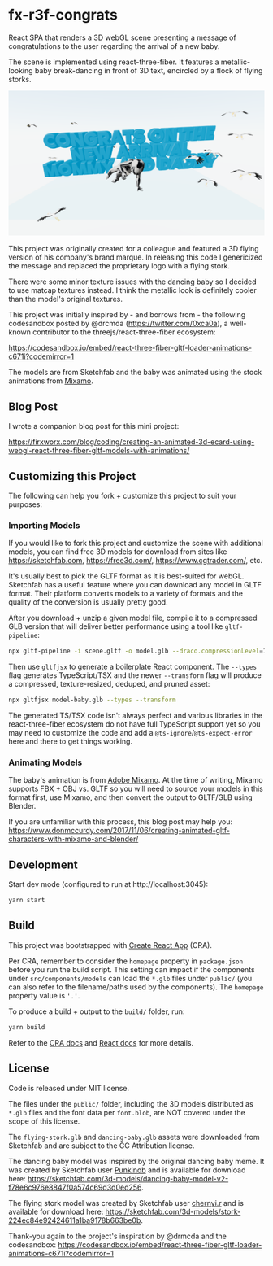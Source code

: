 # fx-r3f-congrats

React SPA that renders a 3D webGL scene presenting a message of congratulations to the user regarding the arrival of a new baby.

The scene is implemented using react-three-fiber. It features a metallic-looking baby break-dancing in front of 3D text, encircled by a flock of flying storks.

![Project Preview Screenshot](preview.png)

This project was originally created for a colleague and featured a 3D flying version of his company's brand marque. In releasing this code I genericized the message and replaced the proprietary logo with a flying stork.

There were some minor texture issues with the dancing baby so I decided to use matcap textures instead. I think the metallic look is definitely cooler than the model's original textures.

This project was initially inspired by - and borrows from - the following codesandbox posted by @drcmda (<https://twitter.com/0xca0a>), a well-known contributor to the threejs/react-three-fiber ecosystem:

<https://codesandbox.io/embed/react-three-fiber-gltf-loader-animations-c671i?codemirror=1>

The models are from Sketchfab and the baby was animated using the stock animations from [Mixamo](https://mixamo.com).

## Blog Post

I wrote a companion blog post for this mini project:

<https://firxworx.com/blog/coding/creating-an-animated-3d-ecard-using-webgl-react-three-fiber-gltf-models-with-animations/>

## Customizing this Project

The following can help you fork + customize this project to suit your purposes:
### Importing Models

If you would like to fork this project and customize the scene with additional models, you can find free 3D models for download from sites like <https://sketchfab.com>, <https://free3d.com/>, <https://www.cgtrader.com/>, etc.

It's usually best to pick the GLTF format as it is best-suited for webGL. Sketchfab has a useful feature where you can download any model in GLTF format. Their platform converts models to a variety of formats and the quality of the conversion is usually pretty good.

After you download + unzip a given model file, compile it to a compressed GLB version that will deliver better performance using a tool like `gltf-pipeline`:

```sh
npx gltf-pipeline -i scene.gltf -o model.glb --draco.compressionLevel=10
```

Then use `gltfjsx` to generate a boilerplate React component. The `--types` flag generates TypeScript/TSX and the newer `--transform` flag will produce a compressed, texture-resized, deduped, and pruned asset: 

```sh
npx gltfjsx model-baby.glb --types --transform
```

The generated TS/TSX code isn't always perfect and various libraries in the react-three-fiber ecosystem do not have full TypeScript support yet so you may need to customize the code and add a `@ts-ignore`/`@ts-expect-error` here and there to get things working.

### Animating Models

The baby's animation is from [Adobe Mixamo](https://mixamo.com). At the time of writing, Mixamo supports FBX + OBJ vs. GLTF so you will need to source your models in this format first, use Mixamo, and then convert the output to GLTF/GLB using Blender.

If you are unfamiliar with this process, this blog post may help you: <https://www.donmccurdy.com/2017/11/06/creating-animated-gltf-characters-with-mixamo-and-blender/>

## Development

Start dev mode (configured to run at http://localhost:3045):

```sh
yarn start
```

## Build

This project was bootstrapped with [Create React App](https://github.com/facebook/create-react-app) (CRA).

Per CRA, remember to consider the `homepage` property in `package.json` before you run the build script. This setting can impact if the components under `src/components/models` can load the `*.glb` files under `public/` (you can also refer to the filename/paths used by the components). The `homepage` property value is `'.'`.

To produce a build + output to the `build/` folder, run:

```sh
yarn build
```

Refer to the [CRA docs](https://facebook.github.io/create-react-app/docs/getting-started) and [React docs](https://reactjs.org/) for more details.

## License

Code is released under MIT license.

The files under the `public/` folder, including the 3D models distributed as `*.glb` files and the font data per `font.blob`, are NOT covered under the scope of this license.

The `flying-stork.glb` and `dancing-baby.glb` assets were downloaded from Sketchfab and are subject to the CC Attribution license.

The dancing baby model was inspired by the original dancing baby meme. It was created by Sketchfab user [Punkinob](https://sketchfab.com/Punkinob) and is available for download here: <https://sketchfab.com/3d-models/dancing-baby-model-v2-f78e6c976e8847f0a574c69d3d0ed256>.

The flying stork model was created by Sketchfab user [chernyi.r](https://sketchfab.com/chernyi.r) and is available for download here: <https://sketchfab.com/3d-models/stork-224ec84e92424611a1ba9178b663be0b>.

Thank-you again to the project's inspiration by @drmcda and the codesandbox: <https://codesandbox.io/embed/react-three-fiber-gltf-loader-animations-c671i?codemirror=1>
